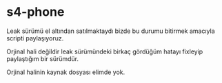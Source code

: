 # s4-phone


Leak sürümü el altından satılmaktaydı bizde bu durumu bitirmek amacıyla scripti paylaşıyoruz. 

Orjinal hali değildir leak sürümündeki birkaç gördüğüm hatayı fixleyip paylaştığım bir sürümdür.

Orjinal halinin kaynak dosyası elimde yok.
